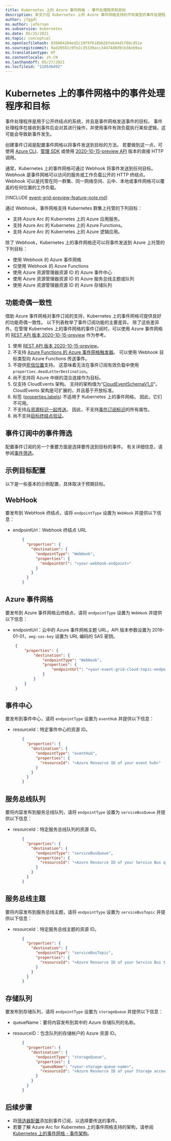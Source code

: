 ```yaml
---
title: Kubernetes 上的 Azure 事件网格 - 事件处理程序和目标
description: 本文介绍 Kubernetes 上的 Azure 事件网格支持的不同类型的事件处理程序和目标
author: jfggdl
ms.author: jafernan
ms.subservice: kubernetes
ms.date: 05/25/2021
ms.topic: conceptual
ms.openlocfilehash: 838084204ed2c1979f618bb2bfe644d1f88cd51e
ms.sourcegitcommit: 9ad20581c9fe2c35339acc34d74d0d9cb38eb9aa
ms.translationtype: HT
ms.contentlocale: zh-CN
ms.lasthandoff: 05/27/2021
ms.locfileid: "110536492"
---
```

# <a name="event-handlers-destinations-in-event-grid-on-kubernetes"></a>Kubernetes 上的事件网格中的事件处理程序和目标
事件处理程序是用于公开终结点的系统，并且是事件网格发送事件的目标。 事件处理程序在接收到事件后会对其进行操作，并使用事件有效负载执行某些逻辑，这可能会导致新事件发生。

创建事件订阅是配置事件网格以将事件发送到目标的方法。 若要做到这一点，可使用 [Azure CLI](/cli/azure/eventgrid/event-subscription#az_eventgrid_event_subscription_create)、[管理 SDK](../sdk-overview.md#management-sdks) 或使用 [2020-10-15-preview API](/rest/api/eventgrid/version2020-10-15-preview/eventsubscriptions/createorupdate) 版本的直接 HTTP 调用。

通常，Kubernetes 上的事件网格可通过 Webhook 将事件发送到任何目标。 Webhook 是事件网格可以访问的服务或工作负载公开的 HTTP 终结点。 Webhook 可以是托管在同一群集、同一网络空间、云中、本地或事件网格可以覆盖的任何位置的工作负载。 

[!INCLUDE [event-grid-preview-feature-note.md](../../../includes/event-grid-preview-feature-note.md)]

通过 Webhook，事件网格支持 Kubernetes 群集上托管的下列目标：

* 支持 Azure Arc 的 Kubernetes 上的 Azure 应用服务。 
* 支持 Azure Arc 的 Kubernetes 上的 Azure Functions。 
* 支持 Azure Arc 的 Kubernetes 上的 Azure 逻辑应用。

除了 Webhook，Kubernetes 上的事件网格还可以将事件发送到 Azure 上托管的下列目标：

- 使用 Webhook 的 Azure 事件网格
- 仅使用 Webhook 的 Azure Functions
- 使用 Azure 资源管理器资源 ID 的 Azure 事件中心
- 使用 Azure 资源管理器资源 ID 的 Azure 服务总线主题或队列
- 使用 Azure 资源管理器资源 ID 的 Azure 存储队列



## <a name="feature-parity"></a>功能奇偶一致性
借助 Azure 事件网格对事件订阅的支持，Kubernetes 上的事件网格可提供良好的功能奇偶一致性。 以下列表枚举了事件订阅功能的主要差异。 除了这些差异外，在管理 Kubernetes 上的事件网格的事件订阅时，可以使用 Azure 事件网格的 [REST API 版本 2020-10-15-preview](/rest/api/eventgrid/version2020-10-15-preview/eventsubscriptions) 作为参考。

1. 使用 [REST API 版本 2020-10-15-preview](/rest/api/eventgrid/version2020-10-15-preview/eventsubscriptions)。
2. 不支持 [Azure Functions 的 Azure 事件网格触发器](../../azure-functions/functions-bindings-event-grid-trigger.md?tabs=csharp%2Cconsole)。 可以使用 Webhook 目标类型向 Azure Functions 传送事件。
3. 不提供[死信位置](../manage-event-delivery.md#set-dead-letter-location)支持。 这意味着无法在事件订阅有效负载中使用 ``properties.deadLetterDestination``。
4. 尚不支持将 Azure 中继的混合连接作为目标。
5. 仅支持 CloudEvents 架构。 支持的架构值为“[CloudEventSchemaV1_0](/rest/api/eventgrid/version2020-10-15-preview/eventsubscriptions/createorupdate#eventdeliveryschema)”。 CloudEvents 架构是可扩展的，并且基于开放标准。  
6. 标签 ([properties.labels](/rest/api/eventgrid/version2020-10-15-preview/eventsubscriptions/createorupdate#request-body)) 不适用于 Kubernetes 上的事件网格。 因此，它们不可用。
7. 不支持[与资源标识一起传送](/rest/api/eventgrid/version2020-10-15-preview/eventsubscriptions/createorupdate#deliverywithresourceidentity)。 因此，不支持[事件订阅标识](/rest/api/eventgrid/version2020-10-15-preview/eventsubscriptions/createorupdate#eventsubscriptionidentity)的所有属性。
8. 尚不支持[目标终结点验证](../webhook-event-delivery.md#endpoint-validation-with-event-grid-events)。

## <a name="event-filtering-in-event-subscriptions"></a>事件订阅中的事件筛选
配置事件订阅的另一个重要方面是选择要传送到目标的事件。 有关详细信息，请参阅[事件筛选](filter-events.md)。

## <a name="sample-destination-configurations"></a>示例目标配置

以下是一些基本的示例配置，具体取决于预期目标。

## <a name="webhook"></a>WebHook
要发布到 WebHook 终结点，请将 `endpointType` 设置为 `WebHook` 并提供以下信息：

* endpointUrl：Webhook 终结点 URL

    ```json
        {
          "properties": {
            "destination": {
              "endpointType": "WebHook",
              "properties": {
                "endpointUrl": "<your-webhook-endpoint>"
              }
            }
          }
        }
    ```

## <a name="azure-event-grid"></a>Azure 事件网格

要发布到 Azure 事件网格云终结点，请将 `endpointType` 设置为 `WebHook` 并提供以下信息：

* endpointUrl：云中的 Azure 事件网格主题 URL，API 版本参数设置为 2018-01-01，`aeg-sas-key` 设置为 URL 编码的 SAS 密钥。 

   ```json
    {
        "properties": {
            "destination": {
                "endpointType": "WebHook",
                "properties": {
                    "endpointUrl": "<your-event-grid-cloud-topic-endpoint-url>?api-version=2018-01-01&aeg-sas-key=urlencoded(sas-key-value)"
                }
            }
        }
    }
   ```

## <a name="event-hubs"></a>事件中心

要发布到事件中心，请将 `endpointType` 设置为 `eventHub` 并提供以下信息：

* resourceId：特定事件中心的资源 ID。

    ```json
        {
          "properties": {
            "destination": {
              "endpointType": "eventHub",
              "properties": {
                "resourceId": "<Azure Resource ID of your event hub>"
              }
            }
          }
        }
    ```

## <a name="service-bus-queues"></a>服务总线队列

要将内容发布到服务总线队列，请将 `endpointType` 设置为 `serviceBusQueue` 并提供以下信息：

* resourceId：特定服务总线队列的资源 ID。

    ```json
        {
          "properties": {
            "destination": {
              "endpointType": "serviceBusQueue",
              "properties": {
                "resourceId": "<Azure Resource ID of your Service Bus queue>"
              }
            }
          }
        }
    ```

## <a name="service-bus-topics"></a>服务总线主题

要将内容发布到服务总线主题，请将 `endpointType` 设置为 `serviceBusTopic` 并提供以下信息：

* resourceId：特定服务总线主题的资源 ID。

    ```json
        {
          "properties": {
            "destination": {
              "endpointType": "serviceBusTopic",
              "properties": {
                "resourceId": "<Azure Resource ID of your Service Bus topic>"
              }
            }
          }
        }
    ```

## <a name="storage-queues"></a>存储队列

要发布到存储队列，请将 `endpointType` 设置为 `storageQueue` 并提供以下信息：

* queueName：要将内容发布到其中的 Azure 存储队列的名称。
* resourceID：包含队列的存储帐户的 Azure 资源 ID。

    ```json
        {
          "properties": {
            "destination": {
              "endpointType": "storageQueue",
              "properties": {
                "queueName": "<your-storage-queue-name>",
                "resourceId": "<Azure Resource ID of your Storage account>"
              }
            }
          }
        }
    ```

## <a name="next-steps"></a>后续步骤
* 将[筛选器配置](filter-events.md)添加到事件订阅，以选择要传送的事件。 
* 若要了解 Azure Arc for Kubernetes 上的事件网格支持的架构，请参阅 [Kubernetes 上的事件网格 - 事件架构](event-schemas.md)。